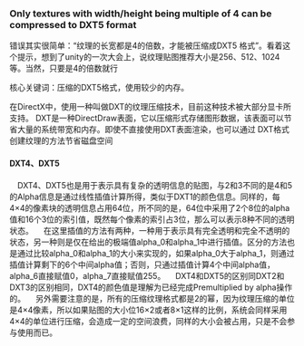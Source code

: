 ### Only textures with width/height being multiple of 4 can be compressed to DXT5 format
错误其实很简单：“纹理的长宽都是4的倍数，才能被压缩成DXT5 格式”。看着这个提示，想到了unity的一次大会上，说纹理贴图推荐大小是256、512、1024等。当然，只要是4的倍数就行

核心关键词：压缩的DXT5格式，使用较少的内存。

在DirectX中，使用一种叫做DXT的纹理压缩技术，目前这种技术被大部分显卡所支持。 DXT是一种DirectDraw表面，它以压缩形式存储图形数据，该表面可以节省大量的系统带宽和内存。即使不直接使用DXT表面渲染，也可以通过 DXT格式创建纹理的方法节省磁盘空间

#### DXT4、DXT5 
&ensp;&ensp;DXT4、DXT5也是用于表示具有复杂的透明信息的贴图，与2和3不同的是4和5的Alpha信息是通过线性插值计算所得，类似于DXT1的颜色信息。同样的，每4×4的像素块的透明信息占用64位，所不同的是，64位中采用了2个8位的alpha值和16个3位的索引值，既然每个像素的索引占3位，那么可以表示8种不同的透明状态。 
&ensp;&ensp;在这里插值的方法有两种，一种用于表示具有完全透明和完全不透明的状态，另一种则是仅在给出的极端值alpha_0和alpha_1中进行插值。区分的方法也是通过比较alpha_0和alpha_1的大小来实现的，如果alpha_0大于alpha_1，则通过插值计算剩下的6个中间alpha值；否则，只通过插值计算4个中间alpha值，alpha_6直接赋值0，alpha_7直接赋值255。 
&ensp;&ensp;DXT4和DXT5的区别同DXT2和DXT3的区别相同，DXT4的颜色值是理解为已经完成Premultiplied by alpha操作的。 
&ensp;&ensp;另外需要注意的是，所有的压缩纹理格式都是2的幂，因为纹理压缩的单位是4×4像素，所以如果贴图的大小位16×2或者8×1这样的比例，系统会同样采用4×4的单位进行压缩，会造成一定的空间浪费，同样的大小会被占用，只是不会参与使用而已。
